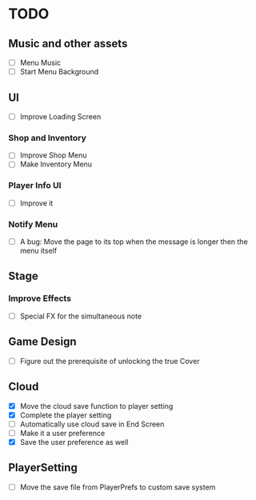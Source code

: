 # TODO
## Music and other assets
- [ ] Menu Music
- [ ] Start Menu Background

## UI
- [ ] Improve Loading Screen
### Shop and Inventory
- [ ] Improve Shop Menu
- [ ] Make Inventory Menu
### Player Info UI
- [ ] Improve it
### Notify Menu
- [ ] A bug: Move the page to its top when the message is longer then the menu itself

## Stage
### Improve Effects
- [ ] Special FX for the simultaneous note

## Game Design
- [ ] Figure out the prerequisite of unlocking the true Cover
## Cloud
- [X] Move the cloud save function to player setting
- [X] Complete the player setting
- [ ] Automatically use cloud save in End Screen
- [ ] Make it a user preference
- [X] Save the user preference as well

## PlayerSetting
- [ ] Move the save file from PlayerPrefs to custom save system
